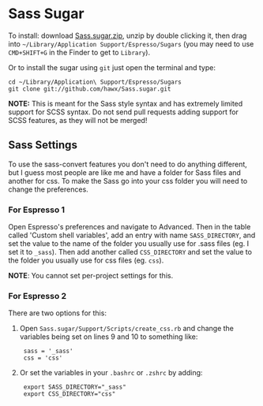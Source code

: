 # Sass Sugar

To install: download [Sass.sugar.zip](http://sss.hawx.me/latest/Sass.sugar.zip), unzip by double clicking it, then drag 
into `~/Library/Application Support/Espresso/Sugars` (you may need to use `CMD+SHIFT+G` in the Finder to get to 
`Library`). 

Or to install the sugar using `git` just open the terminal and type:

    cd ~/Library/Application\ Support/Espresso/Sugars
    git clone git://github.com/hawx/Sass.sugar.git
    
__NOTE:__ This is meant for the Sass style syntax and has extremely limited support for SCSS syntax. Do not send pull requests adding support for SCSS features, as they will not be merged!

## Sass Settings

To use the sass-convert features you don't need to do anything different, but I guess most people are like me and have a 
folder for Sass files and another for css. To make the Sass go into your css folder you will need to change the
preferences.

### For Espresso 1

Open Espresso's preferences and navigate to Advanced. Then in the table called 'Custom shell variables', add an entry 
with name `SASS_DIRECTORY`, and set the value to the name of the folder you usually use for .sass files (eg. I set 
it to `_sass`). Then add another called `CSS_DIRECTORY` and set the value to the folder you usually use for css 
files (eg. `css`).

__NOTE__: You cannot set per-project settings for this.

### For Espresso 2

There are two options for this:

1. Open `Sass.sugar/Support/Scripts/create_css.rb` and change the variables being set on lines 9 and 10 to something like:

        sass = '_sass'
        css = 'css'
        
2. Or set the variables in your `.bashrc` or `.zshrc` by adding:

        export SASS_DIRECTORY="_sass"
        export CSS_DIRECTORY="css"
        


